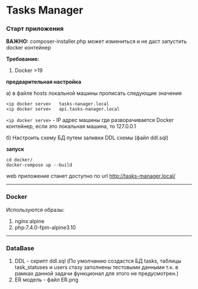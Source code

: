# Tasks Manager

### Старт приложения

**ВАЖНО:** composer-installer.php может измениться и не даст запустить docker контейнер 

**Требование:**
1.  Docker >19

**предварительная  настройка**

а) в файле hosts локальной машины прописать следующие значения

```
<ip docker serve>   tasks-nanager.local
<ip docker serve>   api.tasks-nanager.local
```
`<ip docker serve>` - IP адрес машины где разворачивается Docker контейнер, если это локальная машина, то 127.0.0.1

б) Настроить схему БД путем заливки DDL схемы (файл ddl.sql)

**запуск**
```
cd docker/
docker-compose up --build
```
web приложение станет доступно по url http://tasks-manager.local/

---
### Docker

Используются образы:<br>
1. nginx:alpine<br>
2. php:7.4.0-fpm-alpine3.10

---
### DataBase

1. DDL - скрипт ddl.sql (По умолчанию создастся БД tasks, таблицы task_statuses и users стазу заполнены тестовыми данными т.к. в рамках данной задачи функционал для этого не предусмотрен.)
2. ER модель - файл ER.png 
 
